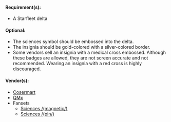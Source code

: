 #### Requirement(s):
* A Starfleet delta

#### Optional:
* The sciences symbol should be embossed into the delta.
* The insignia should be gold-colored with a silver-colored border.
* Some vendors sell an insignia with a medical cross embossed. Although these badges are allowed, they are not screen accurate and not recommended. Wearing an insignia with a red cross is highly discouraged.

#### Vendor(s):
* [Cosermart](https://cosermart.com/collections/star-trek-1/products/star-trek-strange-new-worlds-magnet-badges-commander-engineer-science-brooches-pins)
* [QMx](https://www.amazon.com/Quantum-Mechanix-Discovery-Enterprise-Science/dp/B09HY2MGC2/)
* Fansets
    * [Sciences /(magnetic/)](https://fansets.com/collections/strange-new-worlds/products/star-trek-strange-new-worlds-sciences-full-size-licensed-fansets-magnet)
    * [Sciences /(pin/)](https://fansets.com/collections/strange-new-worlds/products/star-trek-strange-new-worlds-sciences-full-size-licensed-fansets-pin)
